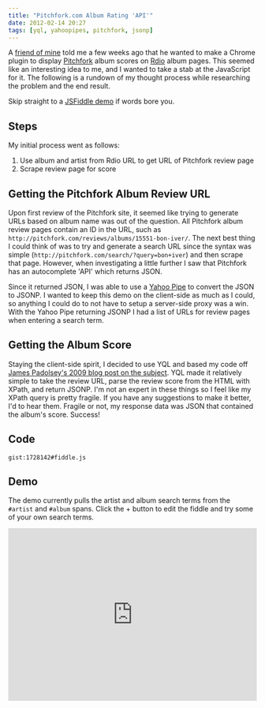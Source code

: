 ```yaml
---
title: "Pitchfork.com Album Rating 'API'"
date: 2012-02-14 20:27
tags: [yql, yahoopipes, pitchfork, jsonp]
---
```


A [friend of mine](https://twitter.com/mcsheffrey) told me a few weeks ago that he wanted to make a Chrome plugin to display [Pitchfork](http://pitchfork.com) album scores on [Rdio](http://rdio.com) album pages. This seemed like an interesting idea to me, and I wanted to take a stab at the JavaScript for it. The following is a rundown of my thought process while researching the problem and the end result.

<!-- more -->

Skip straight to a [JSFiddle demo](#p4k_demo) if words bore you.

## Steps

My initial process went as follows:

1. Use album and artist from Rdio URL to get URL of Pitchfork review page
2. Scrape review page for score

## Getting the Pitchfork Album Review URL

Upon first review of the Pitchfork site, it seemed like trying to generate URLs based on album name was out of the question. All Pitchfork album review pages contain an ID in the URL, such as `http://pitchfork.com/reviews/albums/15551-bon-iver/`. The next best thing I could think of was to try and generate a search URL since the syntax was simple (`http://pitchfork.com/search/?query=bon+iver`) and then scrape that page. However, when investigating a little further I saw that Pitchfork has an autocomplete 'API' which returns JSON.

Since it returned JSON, I was able to use a [Yahoo Pipe](http://run.pipes.yahoo.com/pipes/pipe.info?_id=332d9216d8910ba39e6c2577fd321a6a) to convert the JSON to JSONP. I wanted to keep this demo on the client-side as much as I could, so anything I could do to not have to setup a server-side proxy was a win. With the Yahoo Pipe returning JSONP I had a list of URLs for review pages when entering a search term.

## Getting the Album Score

Staying the client-side spirit, I decided to use YQL and based my code off [James Padolsey's 2009 blog post on the subject](http://james.padolsey.com/javascript/using-yql-with-jsonp/). YQL made it relatively simple to take the review URL, parse the review score from the HTML with XPath, and return JSONP. I'm not an expert in these things so I feel like my XPath query is pretty fragile. If you have any suggestions to make it better, I'd to hear them. Fragile or not, my response data was JSON that contained the album's score. Success!

## Code

`gist:1728142#fiddle.js`

<a id="p4k_demo"></a>

## Demo

The demo currently pulls the artist and album search terms from the `#artist` and `#album` spans. Click the + button to edit the fiddle and try some of your own search terms.

<p><iframe width="100%" height="350" src="http://jsfiddle.net/lukekarrys/vC4MN/embedded/result,js,html" allowfullscreen="allowfullscreen" frameborder="0"></iframe></p>
